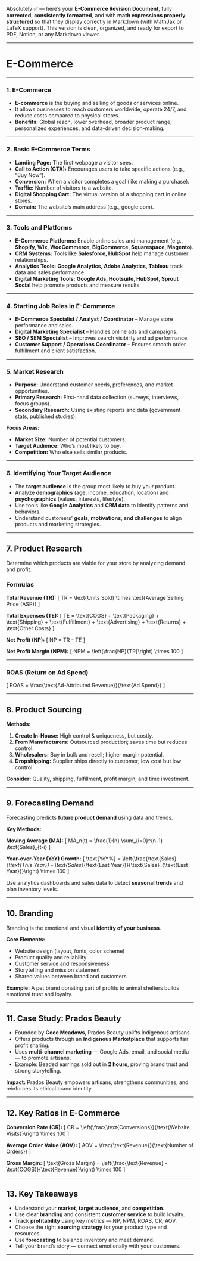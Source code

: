 Absolutely ✅ — here’s your **E-Commerce Revision Document**, fully **corrected**, **consistently formatted**, and with **math expressions properly structured** so that they display correctly in Markdown (with MathJax or LaTeX support).
This version is clean, organized, and ready for export to PDF, Notion, or any Markdown viewer.

---

# **E-Commerce**

---

### **1. E-Commerce**

* **E-commerce** is the buying and selling of goods or services online.
* It allows businesses to reach customers worldwide, operate 24/7, and reduce costs compared to physical stores.
* **Benefits:** Global reach, lower overhead, broader product range, personalized experiences, and data-driven decision-making.

---

### **2. Basic E-Commerce Terms**

* **Landing Page:** The first webpage a visitor sees.
* **Call to Action (CTA):** Encourages users to take specific actions (e.g., “Buy Now”).
* **Conversion:** When a visitor completes a goal (like making a purchase).
* **Traffic:** Number of visitors to a website.
* **Digital Shopping Cart:** The virtual version of a shopping cart in online stores.
* **Domain:** The website’s main address (e.g., google.com).

---

### **3. Tools and Platforms**

* **E-Commerce Platforms:** Enable online sales and management (e.g., **Shopify, Wix, WooCommerce, BigCommerce, Squarespace, Magento**).
* **CRM Systems:** Tools like **Salesforce, HubSpot** help manage customer relationships.
* **Analytics Tools:** **Google Analytics, Adobe Analytics, Tableau** track data and sales performance.
* **Digital Marketing Tools:** **Google Ads, Hootsuite, HubSpot, Sprout Social** help promote products and measure results.

---

### **4. Starting Job Roles in E-Commerce**

* **E-Commerce Specialist / Analyst / Coordinator** – Manage store performance and sales.
* **Digital Marketing Specialist** – Handles online ads and campaigns.
* **SEO / SEM Specialist** – Improves search visibility and ad performance.
* **Customer Support / Operations Coordinator** – Ensures smooth order fulfillment and client satisfaction.

---

### **5. Market Research**

* **Purpose:** Understand customer needs, preferences, and market opportunities.
* **Primary Research:** First-hand data collection (surveys, interviews, focus groups).
* **Secondary Research:** Using existing reports and data (government stats, published studies).

**Focus Areas:**

* **Market Size:** Number of potential customers.
* **Target Audience:** Who’s most likely to buy.
* **Competition:** Who else sells similar products.

---

### **6. Identifying Your Target Audience**

* The **target audience** is the group most likely to buy your product.
* Analyze **demographics** (age, income, education, location) and **psychographics** (values, interests, lifestyle).
* Use tools like **Google Analytics** and **CRM data** to identify patterns and behaviors.
* Understand customers’ **goals, motivations, and challenges** to align products and marketing strategies.

---

## **7. Product Research**

Determine which products are viable for your store by analyzing demand and profit.

### **Formulas**

**Total Revenue (TR):**
[
TR = \text{Units Sold} \times \text{Average Selling Price (ASP)}
]

**Total Expenses (TE):**
[
TE = \text{COGS} + \text{Packaging} + \text{Shipping} + \text{Fulfillment} + \text{Advertising} + \text{Returns} + \text{Other Costs}
]

**Net Profit (NP):**
[
NP = TR - TE
]

**Net Profit Margin (NPM):**
[
NPM = \left(\frac{NP}{TR}\right) \times 100
]

---

### **ROAS (Return on Ad Spend)**

[
ROAS = \frac{\text{Ad-Attributed Revenue}}{\text{Ad Spend}}
]

---

## **8. Product Sourcing**

**Methods:**

1. **Create In-House:** High control & uniqueness, but costly.
2. **From Manufacturers:** Outsourced production; saves time but reduces control.
3. **Wholesalers:** Buy in bulk and resell; higher margin potential.
4. **Dropshipping:** Supplier ships directly to customer; low cost but low control.

**Consider:** Quality, shipping, fulfillment, profit margin, and time investment.

---

## **9. Forecasting Demand**

Forecasting predicts **future product demand** using data and trends.

**Key Methods:**

**Moving Average (MA):**
[
MA_n(t) = \frac{1}{n} \sum_{i=0}^{n-1} \text{Sales}_{t-i}
]

**Year-over-Year (YoY) Growth:**
[
\text{YoY%} = \left(\frac{\text{Sales}*{\text{This Year}} - \text{Sales}*{\text{Last Year}}}{\text{Sales}_{\text{Last Year}}}\right) \times 100
]

Use analytics dashboards and sales data to detect **seasonal trends** and plan inventory levels.

---

## **10. Branding**

Branding is the emotional and visual **identity of your business**.

**Core Elements:**

* Website design (layout, fonts, color scheme)
* Product quality and reliability
* Customer service and responsiveness
* Storytelling and mission statement
* Shared values between brand and customers

**Example:**
A pet brand donating part of profits to animal shelters builds emotional trust and loyalty.

---

## **11. Case Study: Prados Beauty**

* Founded by **Cece Meadows**, Prados Beauty uplifts Indigenous artisans.
* Offers products through an **Indigenous Marketplace** that supports fair profit sharing.
* Uses **multi-channel marketing** — Google Ads, email, and social media — to promote artisans.
* Example: Beaded earrings sold out in **2 hours**, proving brand trust and strong storytelling.

**Impact:**
Prados Beauty empowers artisans, strengthens communities, and reinforces its ethical brand identity.

---

## **12. Key Ratios in E-Commerce**

**Conversion Rate (CR):**
[
CR = \left(\frac{\text{Conversions}}{\text{Website Visits}}\right) \times 100
]

**Average Order Value (AOV):**
[
AOV = \frac{\text{Revenue}}{\text{Number of Orders}}
]

**Gross Margin:**
[
\text{Gross Margin} = \left(\frac{\text{Revenue} - \text{COGS}}{\text{Revenue}}\right) \times 100
]

---

## **13. Key Takeaways**

* Understand your **market**, **target audience**, and **competition**.
* Use clear **branding** and consistent **customer service** to build loyalty.
* Track **profitability** using key metrics — NP, NPM, ROAS, CR, AOV.
* Choose the right **sourcing strategy** for your product type and resources.
* Use **forecasting** to balance inventory and meet demand.
* Tell your brand’s story — connect emotionally with your customers.

---

